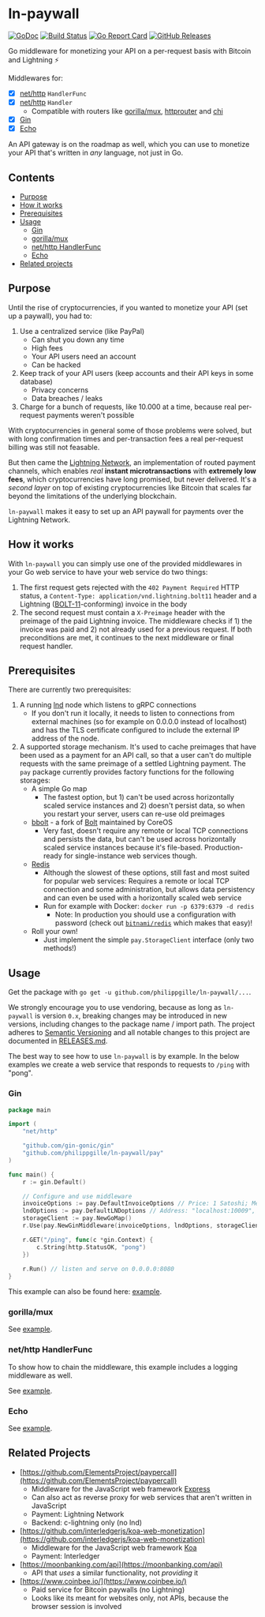 ln-paywall
==========

[![GoDoc](http://www.godoc.org/github.com/philippgille/ln-paywall/pay?status.svg)](http://www.godoc.org/github.com/philippgille/ln-paywall/pay) [![Build Status](https://travis-ci.org/philippgille/ln-paywall.svg?branch=master)](https://travis-ci.org/philippgille/ln-paywall) [![Go Report Card](https://goreportcard.com/badge/github.com/philippgille/ln-paywall)](https://goreportcard.com/report/github.com/philippgille/ln-paywall) [![GitHub Releases](https://img.shields.io/github/release/philippgille/ln-paywall.svg)](https://github.com/philippgille/ln-paywall/releases)

Go middleware for monetizing your API on a per-request basis with Bitcoin and Lightning ⚡️

Middlewares for:

- [X] [net/http](https://golang.org/pkg/net/http/) `HandlerFunc`
- [X] [net/http](https://golang.org/pkg/net/http/) `Handler`
	- Compatible with routers like [gorilla/mux](https://github.com/gorilla/mux), [httprouter](https://github.com/julienschmidt/httprouter) and [chi](https://github.com/go-chi/chi)
- [X] [Gin](https://github.com/gin-gonic/gin)
- [X] [Echo](https://github.com/labstack/echo)

An API gateway is on the roadmap as well, which you can use to monetize your API that's written in *any* language, not just in Go.

Contents
--------

- [Purpose](#purpose)
- [How it works](#how-it-works)
- [Prerequisites](#prerequisites)
- [Usage](#usage)
    - [Gin](#gin)
    - [gorilla/mux](#gorillamux)
    - [net/http HandlerFunc](#nethttp-HandlerFunc)
    - [Echo](#echo)
- [Related projects](#related-projects)

Purpose
-------

Until the rise of cryptocurrencies, if you wanted to monetize your API (set up a paywall), you had to:

1. Use a centralized service (like PayPal)
    - Can shut you down any time
    - High fees
    - Your API users need an account
    - Can be hacked
2. Keep track of your API users (keep accounts and their API keys in some database)
    - Privacy concerns
    - Data breaches / leaks
3. Charge for a bunch of requests, like 10.000 at a time, because real per-request payments weren't possible

With cryptocurrencies in general some of those problems were solved, but with long confirmation times and per-transaction fees a real per-request billing was still not feasable.

But then came the [Lightning Network](https://lightning.network/), an implementation of routed payment channels, which enables *real* **instant microtransactions** with **extremely low fees**, which cryptocurrencies have long promised, but never delivered. It's a *second layer* on top of existing cryptocurrencies like Bitcoin that scales far beyond the limitations of the underlying blockchain.

`ln-paywall` makes it easy to set up an API paywall for payments over the Lightning Network.

How it works
------------

With `ln-paywall` you can simply use one of the provided middlewares in your Go web service to have your web service do two things:

1. The first request gets rejected with the `402 Payment Required` HTTP status, a `Content-Type: application/vnd.lightning.bolt11` header and a Lightning ([BOLT-11](https://github.com/lightningnetwork/lightning-rfc/blob/master/11-payment-encoding.md)-conforming) invoice in the body
2. The second request must contain a `X-Preimage` header with the preimage of the paid Lightning invoice. The middleware checks if 1) the invoice was paid and 2) not already used for a previous request. If both preconditions are met, it continues to the next middleware or final request handler.

Prerequisites
-------------

There are currently two prerequisites:

1. A running [lnd](https://github.com/lightningnetwork/lnd) node which listens to gRPC connections
	- If you don't run it locally, it needs to listen to connections from external machines (so for example on 0.0.0.0 instead of localhost) and has the TLS certificate configured to include the external IP address of the node.
2. A supported storage mechanism. It's used to cache preimages that have been used as a payment for an API call, so that a user can't do multiple requests with the same preimage of a settled Lightning payment. The `pay` package currently provides factory functions for the following storages:
	- A simple Go map
		- The fastest option, but 1) can't be used across horizontally scaled service instances and 2) doesn't persist data, so when you restart your server, users can re-use old preimages
	- [bbolt](https://github.com/coreos/bbolt) - a fork of [Bolt](https://github.com/boltdb/bolt) maintained by CoreOS
		- Very fast, doesn't require any remote or local TCP connections and persists the data, but can't be used across horizontally scaled service instances because it's file-based. Production-ready for single-instance web services though.
	- [Redis](https://redis.io/)
		- Although the slowest of these options, still fast and most suited for popular web services: Requires a remote or local TCP connection and some administration, but allows data persistency and can even be used with a horizontally scaled web service
		- Run for example with Docker: `docker run -p 6379:6379 -d redis`
			- Note: In production you should use a configuration with password (check out [`bitnami/redis`](https://hub.docker.com/r/bitnami/redis/) which makes that easy)!
	- Roll your own!
		- Just implement the simple `pay.StorageClient` interface (only two methods!)

Usage
-----

Get the package with `go get -u github.com/philippgille/ln-paywall/...`.

We strongly encourage you to use vendoring, because as long as `ln-paywall` is version `0.x`, breaking changes may be introduced in new versions, including changes to the package name / import path. The project adheres to [Semantic Versioning](http://semver.org/spec/v2.0.0.html) and all notable changes to this project are documented in [RELEASES.md](https://github.com/philippgille/ln-paywall/blob/master/RELEASES.md).

The best way to see how to use `ln-paywall` is by example. In the below examples we create a web service that responds to requests to `/ping` with "pong".

### Gin

```Go
package main

import (
	"net/http"

	"github.com/gin-gonic/gin"
	"github.com/philippgille/ln-paywall/pay"
)

func main() {
	r := gin.Default()

	// Configure and use middleware
	invoiceOptions := pay.DefaultInvoiceOptions // Price: 1 Satoshi; Memo: "API call"
	lndOptions := pay.DefaultLNDoptions // Address: "localhost:10009", CertFile: "tls.cert", MacaroonFile: "invoice.macaroon"
	storageClient := pay.NewGoMap()
	r.Use(pay.NewGinMiddleware(invoiceOptions, lndOptions, storageClient))

	r.GET("/ping", func(c *gin.Context) {
		c.String(http.StatusOK, "pong")
	})
	
	r.Run() // listen and serve on 0.0.0.0:8080
}
```

This example can also be found here: [example](examples/gin/main.go).

### gorilla/mux

See [example](examples/gorilla-mux/main.go).

### net/http HandlerFunc

To show how to chain the middleware, this example includes a logging middleware as well.

See [example](examples/handlerfunc/main.go).

### Echo

See [example](examples/echo/main.go).

Related Projects
----------------

- [https://github.com/ElementsProject/paypercall](https://github.com/ElementsProject/paypercall)
    - Middleware for the JavaScript web framework [Express](https://expressjs.com/)
    - Can also act as reverse proxy for web services that aren't written in JavaScript
    - Payment: Lightning Network
    - Backend: c-lightning only (no lnd)
- [https://github.com/interledgerjs/koa-web-monetization](https://github.com/interledgerjs/koa-web-monetization)
    - Middleware for the JavaScript web framework [Koa](https://koajs.com/)
    - Payment: Interledger
- [https://moonbanking.com/api](https://moonbanking.com/api)
    - API that *uses* a similar functionality, not *providing* it
- [https://www.coinbee.io/](https://www.coinbee.io/)
	- Paid service for Bitcoin paywalls (no Lightning)
	- Looks like its meant for websites only, not APIs, because the browser session is involved
